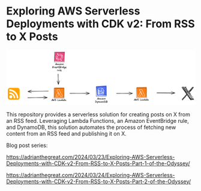 
# Exploring AWS Serverless Deployments with CDK v2: From RSS to X Posts

![](rss_x_architecture.png)

This repository provides a serverless solution for creating posts on X from an RSS feed. Leveraging Lambda Functions, an Amazon EventBridge rule, and DynamoDB, this solution automates the process of fetching new content from an RSS feed and publishing it on X.

Blog post series:

https://adrianthegreat.com/2024/03/23/Exploring-AWS-Serverless-Deployments-with-CDK-v2-From-RSS-to-X-Posts-Part-1-of-the-Odyssey/

https://adrianthegreat.com/2024/03/24/Exploring-AWS-Serverless-Deployments-with-CDK-v2-From-RSS-to-X-Posts-Part-2-of-the-Odyssey/